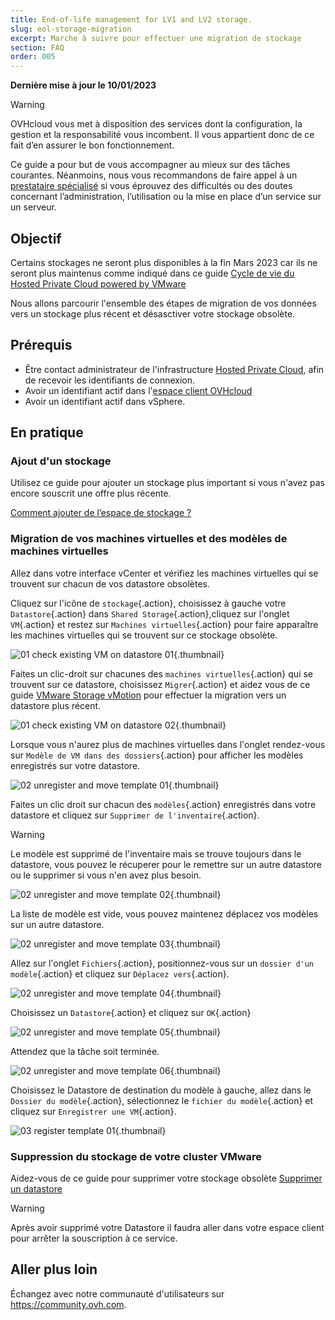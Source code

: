 ```yaml
---
title: End-of-life management for LV1 and LV2 storage.
slug: eol-storage-migration
excerpt: Marche à suivre pour effectuer une migration de stockage
section: FAQ
order: 005
---
```


**Dernière mise à jour le 10/01/2023**

> [!warning]
> OVHcloud vous met à disposition des services dont la configuration, la gestion et la responsabilité vous incombent. Il vous appartient donc de ce fait d’en assurer le bon fonctionnement.
>
> Ce guide a pour but de vous accompagner au mieux sur des tâches courantes. Néanmoins, nous vous recommandons de faire appel à un [prestataire spécialisé](https://partner.ovhcloud.com/fr/) si vous éprouvez des difficultés ou des doutes concernant l’administration, l’utilisation ou la mise en place d’un service sur un serveur.
>

## Objectif

Certains stockages ne seront plus disponibles à la fin Mars 2023 car ils ne seront plus maintenus comme indiqué dans ce guide [Cycle de vie du Hosted Private Cloud powered by VMware](https://docs.ovh.com/fr/private-cloud/lifecycle-policy/#datastores-stockage)

Nous allons parcourir l'ensemble des étapes de migration de vos données vers un stockage plus récent et désasctiver votre stockage obsolète.

## Prérequis

- Être contact administrateur de l'infrastructure [Hosted Private Cloud](https://www.ovhcloud.com/fr/enterprise/products/hosted-private-cloud/), afin de recevoir les identifiants de connexion.
- Avoir un identifiant actif dans l'[espace client OVHcloud](https://www.ovh.com/auth/?action=gotomanager&from=https://www.ovh.com/fr/&ovhSubsidiary=fr)
- Avoir un identifiant actif dans vSphere.

## En pratique

### Ajout d'un stockage

Utilisez ce guide pour ajouter un stockage plus important si vous n'avez pas encore souscrit une offre plus récente.

[Comment ajouter de l’espace de stockage ?](https://docs.ovh.com/fr/private-cloud/additional-storage/)

### Migration de vos machines virtuelles et des modèles de machines virtuelles

Allez dans votre interface vCenter et vérifiez les machines virtuelles qui se trouvent sur chacun de vos datastore obsolètes.

Cliquez sur l'icône de `stockage`{.action}, choisissez à gauche votre `Datastore`{.action} dans `Shared Storage`{.action},cliquez sur l'onglet `VM`{.action} et restez sur `Machines virtuelles`{.action} pour faire apparaître les machines virtuelles qui se trouvent sur ce stockage obsolète.

![01 check existing VM on datastore 01](images/01-check-existing-vm-on-datastore01.png){.thumbnail}

Faites un clic-droit sur chacunes des `machines virtuelles`{.action} qui se trouvent sur ce datastore, choisissez `Migrer`{.action} et aidez vous de ce guide [VMware Storage vMotion](https://docs.ovh.com/fr/managed-bare-metal/vmware-storage-vmotion-new/#finaliser-le-vmotion) pour effectuer la migration vers un datastore plus récent.

![01 check existing VM on datastore 02](images/01-check-existing-vm-on-datastore02.png){.thumbnail}

Lorsque vous n'aurez plus de machines virtuelles dans l'onglet rendez-vous sur `Modèle de VM dans des dossiers`{.action} pour afficher les modèles enregistrés sur votre datastore.

![02 unregister and move template 01](images/02-unregister-and-move-template01.png){.thumbnail}

Faites un clic droit sur chacun des `modèles`{.action} enregistrés dans votre datastore et cliquez sur `Supprimer de l'inventaire`{.action}.

> [!warning]
> Le modèle est supprimé de l'inventaire mais se trouve toujours dans le datastore, vous pouvez le récuperer pour le remettre sur un autre datastore ou le supprimer si vous n'en avez plus besoin.
>

![02 unregister and move template 02](images/02-unregister-and-move-template02.png){.thumbnail}

La liste de modèle est vide, vous pouvez maintenez déplacez vos modèles sur un autre datastore.

![02 unregister and move template 03](images/02-unregister-and-move-template03.png){.thumbnail}

Allez sur l'onglet `Fichiers`{.action}, positionnez-vous sur un `dossier d'un modèle`{.action} et cliquez sur `Déplacez vers`{.action}.

![02 unregister and move template 04](images/02-unregister-and-move-template04.png){.thumbnail}

Choisissez un `Datastore`{.action} et cliquez sur `OK`{.action}

![02 unregister and move template 05](images/02-unregister-and-move-template05.png){.thumbnail}

Attendez que la tâche soit terminée.

![02 unregister and move template 06](images/02-unregister-and-move-template06.png){.thumbnail}

Choisissez le Datastore de destination du modèle à gauche, allez dans le `Dossier du modèle`{.action}, sélectionnez le `fichier du modèle`{.action} et cliquez sur  `Enregistrer une VM`{.action}.

![03 register template 01](images/03-register-template01){.thumbnail}










### Suppression du stockage de votre cluster VMware

Aidez-vous de ce guide pour supprimer votre stockage obsolète [Supprimer un datastore](https://docs.ovh.com/fr/private-cloud/suppression-data-store/)

> [!warning]
> Après avoir supprimé votre Datastore il faudra aller dans votre espace client pour arrêter la souscription à ce service.
>


## Aller plus loin

Échangez avec notre communauté d'utilisateurs sur <https://community.ovh.com>.
